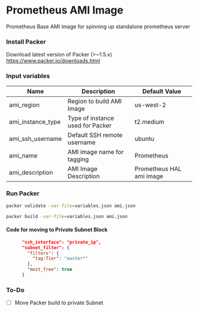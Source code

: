 # Prometheus AMI Image

Prometheus Base AMI image for spinning up standalone prometheus server

### Install Packer

Download latest version of Packer (>~1.5.x)
https://www.packer.io/downloads.html

### Input variables

| Name              | Description                      | Default Value           |
| ----------------- | -------------------------------- | ----------------------- |
| ami_region        | Region to build AMI Image        | us-west-2               |
| ami_instance_type | Type of instance used for Packer | t2.medium               |
| ami_ssh_username  | Default SSH remote username      | ubuntu                  |
| ami_name          | AMI image name for tagging       | Prometheus               |
| ami_description   | AMI Image Description            | Prometheus HAL ami image |

### Run Packer

```bash
packer validate -var-file=variables.json ami.json

packer build -var-file=variables.json ami.json
```

#### Code for moving to Private Subnet Block

```json
      "ssh_interface": "private_ip",
      "subnet_filter": {
        "filters": {
          "tag:Tier": "master*"
        },
        "most_free": true
      }
```

### To-Do

- [ ] Move Packer build to private Subnet

